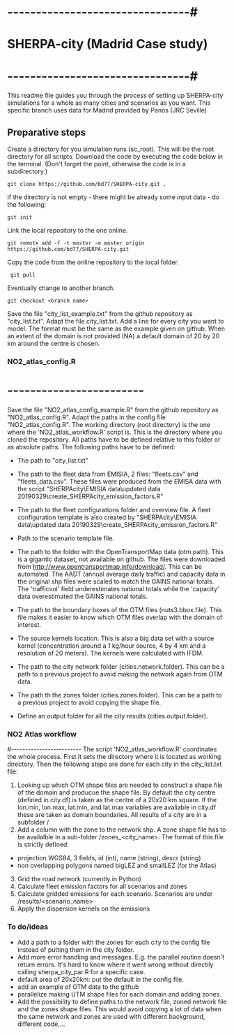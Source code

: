# --------------------------------#
# SHERPA-city (Madrid Case study) #
# --------------------------------#

This readme file guides you through the process of setting up SHERPA-city simulations 
for a whole as many cities and scenarios as you want. This specific branch uses data for Madrid
provided by Panos (JRC Seville)

## Preparative steps
Create a directory for you simulation runs (sc_root). This will be the root directory for all scripts. Download the code by executing the code below in the terminal. (Don't forget the point, otherwise the code is in a subdirectory.)

```git clone https://github.com/bd77/SHERPA-city.git .```

If the directory is not empty - there might be already some input data - do the following:

```git init```

Link the local repository to the one online.

```git remote add -f -t master -m master origin https://github.com/bd77/SHERPA-city.git```

Copy the code from the online repository to the local folder.

``` git pull```

Eventually change to another branch.

``` git checkout <branch name> ```

Save the file "city_list_example.txt" from the github repository as "city_list.txt". Adapt the file city_list.txt. Add a line for every city you want to model. The format must be the same as the example given on github. When an extent of the domain is not provided (NA) a default domain of 20 by 20 km around the centre is chosen.

### NO2_atlas_config.R ###
# ------------------------
Save the file "NO2_atlas_config_example.R" from the github repository as "NO2_atlas_config.R".
Adapt the paths in the config file "NO2_atlas_config.R". The working directory (root directory) is the one where the 'NO2_atlas_workflow.R' script is. This is the directory where you cloned the repository. All paths have to be defined relative to this folder or as absolute paths. The following paths have to be defined:
- The path to "city_list.txt"

- The path to the fleet data from EMISIA, 2 files: "fleets.csv" and "fleets_data.csv". These files were produced from the EMISA data with the script "SHERPAcity\EMISIA data\updated data 20190329\create_SHERPAcity_emission_factors.R"

- The path to the fleet configurations folder and overview file. A fleet configuration template is also created by "SHERPAcity\EMISIA data\updated data 20190329\create_SHERPAcity_emission_factors.R"

- Path to the scenario template file.

- The path to the folder with the OpenTransportMap data (otm.path). This is a gigantic dataset, not available on github. The files were downloaded from http://www.opentransportmap.info/download/. This can be automated. The AADT (annual average daily traffic) and capacity data in the original shp files were scaled to match the GAINS national totals. The 'trafficvol' field underestimates national totals while the 'capacity' data overestimated the GAINS national totals.

- The path to the boundary boxes of the OTM files (nuts3.bbox.file). This file makes it easier to know which OTM files overlap with the domain of interest.

- The source kernels location. This is also a big data set with a source kernel (concentration around a 1 kg/hour source, 4 by 4 km and a resolution of 20 meters). The kernels were calculated with IFDM.

- The path to the city network folder (cities.network.folder). This can be a path to a previous project to avoid making the network again from OTM data.

- The path th the zones folder (cities.zones.folder). This can be a path to a previous project to avoid copying the shape file.

- Define an output folder for all the city results (cities.output.folder).

### NO2 Atlas workflow ###
#-------------------------
The script 'NO2_atlas_workflow.R' coordinates the whole process. First it sets the directory where it is located as working directory. Then the following steps are done for each city in the city_list.txt file:
1) Looking up which OTM shape files are needed to construct a shape file of the domain and producue the shape file. By default the city centre (defined in city.df) is taken as the centre of a 20x20 km square. If the lon.min, lon.max, lat.min, and lat.max variables are avaliable in city.df these are taken as domain boundaries. All results of a city are in a subfolder <cityname>/
2) Add a column with the zone to the network shp. A zone shape file has to be availalble in a sub-folder <cityname>/zones_<city_name>. The format of this file is strictly defined:
- projection WGS84, 3 fields, id (int), name (string), descr (string)
- non overlapping polygons named bigLEZ and smallLEZ (for the Atlas)
3) Grid the road network (currently in Python)
4) Calculate fleet emission factors for all scenarios and zones
5) Calculate gridded emissions for each scenario. Scenarios are under <cityname>/results/<scenario_name>
6) Apply the dispersion kernels on the emissions

### To do/ideas
- Add a path to a folder with the zones for each city to the config file instead of putting them in the city folder.
- Add more error handling and messages. E.g. the parallel routine doesn't return errors. It's hard to know where it went wrong without directily calling sherpa_city_par.R for a specific case.
- default area of 20x20km: put the default in the config file. 
- add an example of OTM data to the github
- parallelize making UTM shape files for each domain and adding zones.
- Add the possibility to define paths to the network file, zoned network file and the zones shape files. This would avoid copying a lot of data when the same network and zones are used with different background, different code,...
